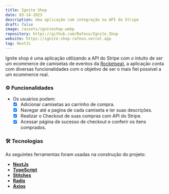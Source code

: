 ```yaml
---
title: Ignite Shop
date: 03-14-2023
description: Uma aplicação com integração na API do Stripe
draft: false
image: /assets/igniteshop.webp
repository: https://github.com/Rafeso/Ignite_Shop
website: https://ignite-shop-rafeso.vercel.app
tag: NextJs
---
```


Ignite shop é uma aplicação utilizando a API do Stripe com o intuito de ser um ecommerce de camisetas de eventos da [Rocketseat](https://www.rocketseat.com.br), a aplicação conta com diversas funcionalidades com o objetivo de ser o mais fiel possível a um ecommerce real.

### ⚙️ Funcionalidades

- Os usuários podem:
  - [x] Adicionar camisetas ao carrinho de compra.
  - [x] Navegar até a pagina de cada camiseta e ler suas descrições.
  - [x] Realizar o Checkout de suas compras com API do Stripe.
  - [x] Acessar página de sucesso de checkout e conferir os itens comprados.

### 🛠 Tecnologias

As seguintes ferramentas foram usadas na construção do projeto:

- **[NextJs](https://nextjs.org/)**
- **[TypeScript](https://www.typescriptlang.org/)**
- **[Stitches](https://stitches.dev/)**
- **[Radix](https://www.radix-ui.com/)**
- **[Axios](https://axios-http.com/)**